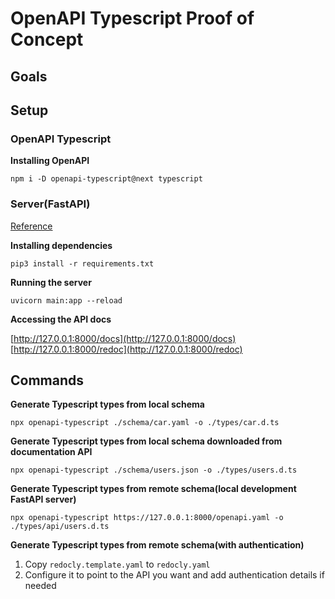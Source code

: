 # OpenAPI Typescript Proof of Concept

## Goals

## Setup

### OpenAPI Typescript

**Installing OpenAPI**

```shell
npm i -D openapi-typescript@next typescript
```
### Server(FastAPI)

[Reference](https://fastapi.tiangolo.com/#installation)

**Installing dependencies**

```shell
pip3 install -r requirements.txt
```

**Running the server**

```shell
uvicorn main:app --reload
```

**Accessing the API docs**

[http://127.0.0.1:8000/docs](http://127.0.0.1:8000/docs)
[http://127.0.0.1:8000/redoc](http://127.0.0.1:8000/redoc)

## Commands

**Generate Typescript types from local schema**

```shell
npx openapi-typescript ./schema/car.yaml -o ./types/car.d.ts
```

**Generate Typescript types from local schema downloaded from documentation API**

```shell
npx openapi-typescript ./schema/users.json -o ./types/users.d.ts
```

**Generate Typescript types from remote schema(local development FastAPI server)**

```shell
npx openapi-typescript https://127.0.0.1:8000/openapi.yaml -o ./types/api/users.d.ts
```

**Generate Typescript types from remote schema(with authentication)**

1. Copy `redocly.template.yaml` to `redocly.yaml`
2. Configure it to point to the API you want and add authentication details if needed

